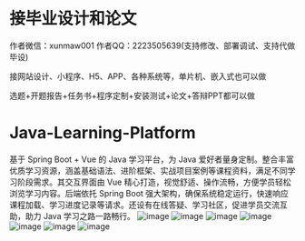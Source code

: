 # 接毕业设计和论文
作者微信：xunmaw001  作者QQ：2223505639(支持修改、部署调试、支持代做毕设)

接网站设计、小程序、H5、APP、各种系统等，单片机、嵌入式也可以做

选题+开题报告+任务书+程序定制+安装测试+论文+答辩PPT都可以做
# Java-Learning-Platform
基于 Spring Boot + Vue 的 Java 学习平台，为 Java 爱好者量身定制。整合丰富优质学习资源，涵盖基础语法、进阶框架、实战项目案例等课程资料，满足不同学习阶段需求。其交互界面由 Vue 精心打造，视觉舒适、操作流畅，方便学员轻松浏览学习内容。后端依托 Spring Boot 强大架构，确保系统稳定运行，快速响应课程加载、学习进度记录等请求。还设有在线答疑、学习社区，促进学员交流互助，助力 Java 学习之路一路畅行。 
![image](https://github.com/user-attachments/assets/b58201dc-70c6-4316-81a7-7c115c4de2fa)
![image](https://github.com/user-attachments/assets/8dda46d5-5141-4d11-b602-2b0b84ab326f)
![image](https://github.com/user-attachments/assets/4929b8ef-0dc9-443a-b651-3d8a1188f6ea)
![image](https://github.com/user-attachments/assets/8421bf32-e2ff-4c70-9eab-aeeffa252676)
![image](https://github.com/user-attachments/assets/7298c3e8-643c-41c0-bf22-d210e52f276c)
![image](https://github.com/user-attachments/assets/7a072a1c-e7a5-4a52-9787-07ffbb84c2b9)
![image](https://github.com/user-attachments/assets/b5eae5f3-e698-43b7-968d-b3f89df48672)
